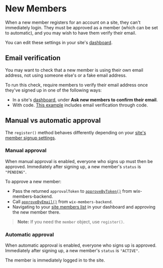 # New Members

When a new member registers for an account on a site, they can't immediately login. They must be approved as a member (which can be set to automatic), and you may wish to have them verify their email.

You can edit these settings in your site's [dashboard](https://www.wix.com/my-account/site-selector/?buttonText=Select%20Site&title=Select%20a%20Site&autoSelectOnSingleSite=true&actionUrl=https:%2F%2Fwww.wix.com%2Fdashboard%2F%7B%7BmetaSiteId%7D%7D%2Fmember-permissions/signup-login-settings).

## Email verification
You may want to check that a new member is using their own email address, not using someone else's or a fake email address.

To run this check, require members to verify their email address once they've signed up in one of the following ways:
- In a site's [dashboard](https://www.wix.com/my-account/site-selector/?buttonText=Select%20Site&title=Select%20a%20Site&autoSelectOnSingleSite=true&actionUrl=https:%2F%2Fwww.wix.com%2Fdashboard%2F%7B%7BmetaSiteId%7D%7D%2Fmember-permissions/signup-login-settings), under **Ask new members to confirm their email**.
- With code. [This example](https://www.wix.com/velo/example/members-area) includes email verification through code.


## Manual vs automatic approval
The `register()` method behaves differently depending on your [site's member signup settings](https://dev.wix.com/docs/develop-websites/articles/code-tutorials/wix-members/enabling-custom-site-registration).

### Manual approval
When manual approval is enabled, everyone who signs up must then be approved. Immediately after signing up, a new member's `status` is `"PENDING"`.

To approve a new member:
- Pass the returned `approvalToken` to [`approveByToken()`](https://dev.wix.com/docs/velo/api-reference/wix-members-backend/authentication/approve-by-token) from wix-members-backend.
- Call [`approveByEmail()`](https://dev.wix.com/docs/velo/api-reference/wix-members-backend/authentication/approve-by-email) from `wix-members-backend`.
- Navigating to your [site members list](https://www.wix.com/my-account/site-selector/?buttonText=Select%20Site&title=Select%20a%20Site&autoSelectOnSingleSite=true&actionUrl=https:%2F%2Fwww.wix.com%2Fdashboard%2F%7B%7BmetaSiteId%7D%7D%2Fmember-permissions/members) in your dashboard and approving the new member there.

>**Note:** If you need the `member` object, use `register()`.

### Automatic approval
When automatic approval is enabled, everyone who signs up is approved. Immediately after signing up, a new member's `status` is `"ACTIVE"`.

The member is immediately logged in to the site.
